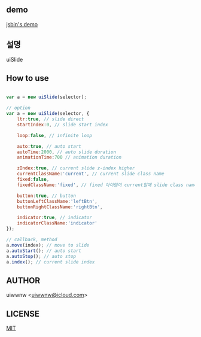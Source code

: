 ## demo

[jsbin's demo](https://output.jsbin.com/fanusut)

## 설명

uiSlide

## How to use

```javascript

var a = new uiSlide(selector);

// option
var a = new uiSlide(selector, {
    ltr:true, // slide direct
    startIndex:0, // slide start index

    loop:false, // infinite loop

    auto:true, // auto start 
    autoTime:2000, // auto slide duration
    animationTime:700 // animation duration

    zIndex:true, // current slide z-index higher
    currentClassName:'current', // current slide class name
    fixed:false,
    fixedClassName:'fixed', // fixed 아이템이 current일때 slide class name

    button:true, // button 
    buttonLeftClassName:'leftBtn',
    buttonRightClassName:'rightBtn',

    indicator:true, // indicator
    indicatorClassName:'indicator'
});

// callback, method
a.move(index); // move to slide 
a.autoStart(); // auto start
a.autoStop(); // auto stop
a.index(); // current slide index

```
## AUTHOR

uiwwnw &lt;[uiwwnw@icloud.com](mailto:uiwwnw@icloud.com)&gt;

## LICENSE

[MIT](https://uiwwnw.mit-license.org)
